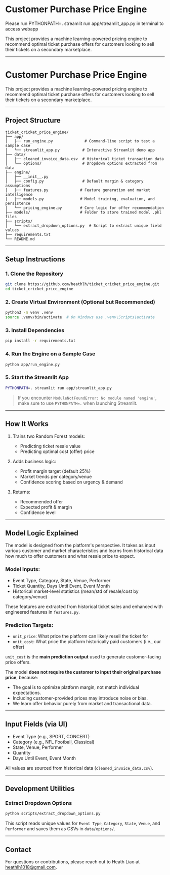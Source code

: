 # Customer Purchase Price Engine

Please run
    PYTHONPATH=. streamlit run app/streamlit_app.py
in terminal to access webapp

This project provides a machine learning–powered pricing engine to recommend optimal ticket purchase offers for customers looking to sell their tickets on a secondary marketplace.

---

# Customer Purchase Price Engine

This project provides a machine learning–powered pricing engine to recommend optimal ticket purchase offers for customers looking to sell their tickets on a secondary marketplace.

---

## Project Structure

```
ticket_cricket_price_engine/
├── app/
│   ├── run_engine.py              # Command-line script to test a sample case
│   └── streamlit_app.py          # Interactive Streamlit demo app
├── data/
│   ├── cleaned_invoice_data.csv  # Historical ticket transaction data
│   └── options/                  # Dropdown options extracted from data
├── engine/
│   ├── __init__.py
│   ├── config.py                 # Default margin & category assumptions
│   ├── features.py              # Feature generation and market intelligence
│   ├── models.py                # Model training, evaluation, and persistence
│   └── pricing_engine.py        # Core logic for offer recommendation
├── models/                      # Folder to store trained model .pkl files
├── scripts/
│   └── extract_dropdown_options.py  # Script to extract unique field values
├── requirements.txt
└── README.md
```

---

## Setup Instructions

### 1. Clone the Repository
```bash
git clone https://github.com/heathlh/ticket_cricket_price_engine.git
cd ticket_cricket_price_engine
```

### 2. Create Virtual Environment (Optional but Recommended)
```bash
python3 -m venv .venv
source .venv/bin/activate  # On Windows use .venv\Scripts\activate
```

### 3. Install Dependencies
```bash
pip install -r requirements.txt
```

### 4. Run the Engine on a Sample Case
```bash
python app/run_engine.py
```

### 5. Start the Streamlit App
```bash
PYTHONPATH=. streamlit run app/streamlit_app.py
```

> If you encounter `ModuleNotFoundError: No module named 'engine'`, make sure to use `PYTHONPATH=.` when launching Streamlit.

---

## How It Works

1. Trains two Random Forest models:
   - Predicting ticket resale value
   - Predicting optimal cost (offer) price

2. Adds business logic:
   - Profit margin target (default 25%)
   - Market trends per category/venue
   - Confidence scoring based on urgency & demand

3. Returns:
   - Recommended offer
   - Expected profit & margin
   - Confidence level

---

## Model Logic Explained

The model is designed from the platform's perspective. It takes as input various customer and market characteristics and learns from historical data how much to offer customers and what resale price to expect. 

### Model Inputs:
- Event Type, Category, State, Venue, Performer
- Ticket Quantity, Days Until Event, Event Month
- Historical market-level statistics (mean/std of resale/cost by category/venue)

These features are extracted from historical ticket sales and enhanced with engineered features in `features.py`.

### Prediction Targets:
- `unit_price`: What price the platform can likely resell the ticket for
- `unit_cost`: What price the platform historically paid customers (i.e., our offer)

`unit_cost` is the **main prediction output** used to generate customer-facing price offers. 

The model **does not require the customer to input their original purchase price**, because:
- The goal is to optimize platform margin, not match individual expectations.
- Including customer-provided prices may introduce noise or bias.
- We learn offer behavior purely from market and transactional data.

---

## Input Fields (via UI)
- Event Type (e.g., SPORT, CONCERT)
- Category (e.g., NFL Football, Classical)
- State, Venue, Performer
- Quantity
- Days Until Event, Event Month

All values are sourced from historical data (`cleaned_invoice_data.csv`).

---

## Development Utilities

### Extract Dropdown Options
```bash
python scripts/extract_dropdown_options.py
```
This script reads unique values for `Event Type`, `Category`, `State`, `Venue`, and `Performer` and saves them as CSVs in `data/options/`.

---

## Contact
For questions or contributions, please reach out to Heath Liao at heathlh1018@gmail.com.
